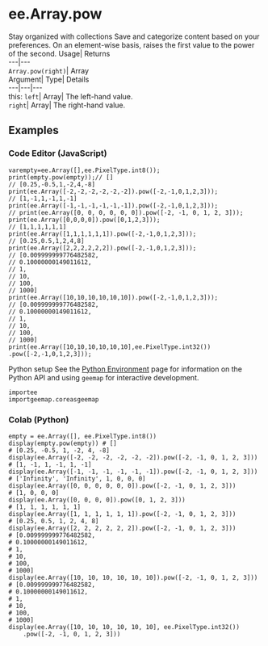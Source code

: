  
#  ee.Array.pow
Stay organized with collections  Save and categorize content based on your preferences. 
On an element-wise basis, raises the first value to the power of the second. Usage| Returns  
---|---  
`Array.pow(right)`| Array  
Argument| Type| Details  
---|---|---  
this: `left`| Array| The left-hand value.  
`right`| Array| The right-hand value.  
## Examples
### Code Editor (JavaScript)
```
varempty=ee.Array([],ee.PixelType.int8());
print(empty.pow(empty));// []
// [0.25,-0.5,1,-2,4,-8]
print(ee.Array([-2,-2,-2,-2,-2,-2]).pow([-2,-1,0,1,2,3]));
// [1,-1,1,-1,1,-1]
print(ee.Array([-1,-1,-1,-1,-1,-1]).pow([-2,-1,0,1,2,3]));
// print(ee.Array([0, 0, 0, 0, 0, 0]).pow([-2, -1, 0, 1, 2, 3]));
print(ee.Array([0,0,0,0]).pow([0,1,2,3]));
// [1,1,1,1,1,1]
print(ee.Array([1,1,1,1,1,1]).pow([-2,-1,0,1,2,3]));
// [0.25,0.5,1,2,4,8]
print(ee.Array([2,2,2,2,2,2]).pow([-2,-1,0,1,2,3]));
// [0.009999999776482582,
// 0.10000000149011612,
// 1,
// 10,
// 100,
// 1000]
print(ee.Array([10,10,10,10,10,10]).pow([-2,-1,0,1,2,3]));
// [0.009999999776482582,
// 0.10000000149011612,
// 1,
// 10,
// 100,
// 1000]
print(ee.Array([10,10,10,10,10,10],ee.PixelType.int32())
.pow([-2,-1,0,1,2,3]));
```

Python setup
See the [ Python Environment](https://developers.google.com/earth-engine/guides/python_install) page for information on the Python API and using `geemap` for interactive development.
```
importee
importgeemap.coreasgeemap
```

### Colab (Python)
```
empty = ee.Array([], ee.PixelType.int8())
display(empty.pow(empty)) # []
# [0.25, -0.5, 1, -2, 4, -8]
display(ee.Array([-2, -2, -2, -2, -2, -2]).pow([-2, -1, 0, 1, 2, 3]))
# [1, -1, 1, -1, 1, -1]
display(ee.Array([-1, -1, -1, -1, -1, -1]).pow([-2, -1, 0, 1, 2, 3]))
# ['Infinity', 'Infinity', 1, 0, 0, 0]
display(ee.Array([0, 0, 0, 0, 0, 0]).pow([-2, -1, 0, 1, 2, 3]))
# [1, 0, 0, 0]
display(ee.Array([0, 0, 0, 0]).pow([0, 1, 2, 3]))
# [1, 1, 1, 1, 1, 1]
display(ee.Array([1, 1, 1, 1, 1, 1]).pow([-2, -1, 0, 1, 2, 3]))
# [0.25, 0.5, 1, 2, 4, 8]
display(ee.Array([2, 2, 2, 2, 2, 2]).pow([-2, -1, 0, 1, 2, 3]))
# [0.009999999776482582,
# 0.10000000149011612,
# 1,
# 10,
# 100,
# 1000]
display(ee.Array([10, 10, 10, 10, 10, 10]).pow([-2, -1, 0, 1, 2, 3]))
# [0.009999999776482582,
# 0.10000000149011612,
# 1,
# 10,
# 100,
# 1000]
display(ee.Array([10, 10, 10, 10, 10, 10], ee.PixelType.int32())
    .pow([-2, -1, 0, 1, 2, 3]))
```


